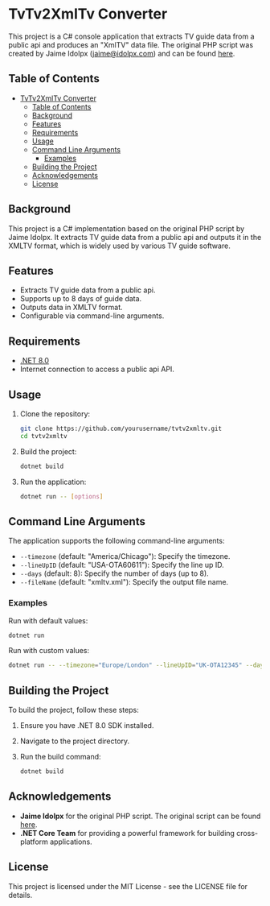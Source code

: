 # TvTv2XmlTv Converter

This project is a C# console application that extracts TV guide data from a public api and produces an "XmlTV" data file. The original PHP script was created by Jaime Idolpx (<jaime@idolpx.com>) and can be found [here](https://gist.github.com/idolpx/c82747bb740c303f56ad8a1e8f17d575).

## Table of Contents

- [TvTv2XmlTv Converter](#tvtv2xmltv-converter)
  - [Table of Contents](#table-of-contents)
  - [Background](#background)
  - [Features](#features)
  - [Requirements](#requirements)
  - [Usage](#usage)
  - [Command Line Arguments](#command-line-arguments)
    - [Examples](#examples)
  - [Building the Project](#building-the-project)
  - [Acknowledgements](#acknowledgements)
  - [License](#license)

## Background

This project is a C# implementation based on the original PHP script by Jaime Idolpx. It extracts TV guide data from a public api and outputs it in the XMLTV format, which is widely used by various TV guide software.

## Features

- Extracts TV guide data from a public api.
- Supports up to 8 days of guide data.
- Outputs data in XMLTV format.
- Configurable via command-line arguments.

## Requirements

- [.NET 8.0](https://dotnet.microsoft.com/download/dotnet/8.0)
- Internet connection to access a public api API.

## Usage

1. Clone the repository:

   ```sh
   git clone https://github.com/yourusername/tvtv2xmltv.git
   cd tvtv2xmltv
   ```

2. Build the project:

   ```sh
   dotnet build
   ```

3. Run the application:

   ```sh
   dotnet run -- [options]
   ```

## Command Line Arguments

The application supports the following command-line arguments:

- `--timezone` (default: "America/Chicago"): Specify the timezone.
- `--lineUpID` (default: "USA-OTA60611"): Specify the line up ID.
- `--days` (default: 8): Specify the number of days (up to 8).
- `--fileName` (default: "xmltv.xml"): Specify the output file name.

### Examples

Run with default values:

```sh
dotnet run
```

Run with custom values:

```sh
dotnet run -- --timezone="Europe/London" --lineUpID="UK-OTA12345" --days=5 --fileName="custom_output.xml"
```

## Building the Project

To build the project, follow these steps:

1. Ensure you have .NET 8.0 SDK installed.
2. Navigate to the project directory.
3. Run the build command:

   ```sh
   dotnet build
   ```

## Acknowledgements

- **Jaime Idolpx** for the original PHP script. The original script can be found [here](https://gist.github.com/idolpx/c82747bb740c303f56ad8a1e8f17d575).
- **.NET Core Team** for providing a powerful framework for building cross-platform applications.

## License

This project is licensed under the MIT License - see the LICENSE file for details.
